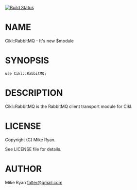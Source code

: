 [![Build Status](https://travis-ci.org/cikl/p5-Cikl-RabbitMQ.png?branch=master)](https://travis-ci.org/cikl/p5-Cikl-RabbitMQ)
# NAME

Cikl::RabbitMQ - It's new $module

# SYNOPSIS

    use Cikl::RabbitMQ;

# DESCRIPTION

Cikl::RabbitMQ is the RabbitMQ client transport module for Cikl.

# LICENSE

Copyright (C) Mike Ryan.

See LICENSE file for details.

# AUTHOR

Mike Ryan <falter@gmail.com>
